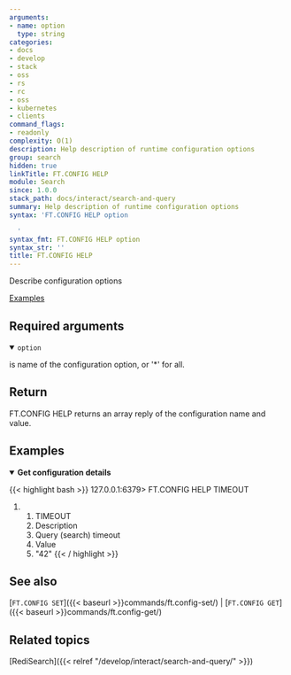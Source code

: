 ```yaml
---
arguments:
- name: option
  type: string
categories:
- docs
- develop
- stack
- oss
- rs
- rc
- oss
- kubernetes
- clients
command_flags:
- readonly
complexity: O(1)
description: Help description of runtime configuration options
group: search
hidden: true
linkTitle: FT.CONFIG HELP
module: Search
since: 1.0.0
stack_path: docs/interact/search-and-query
summary: Help description of runtime configuration options
syntax: 'FT.CONFIG HELP option

  '
syntax_fmt: FT.CONFIG HELP option
syntax_str: ''
title: FT.CONFIG HELP
---
```


Describe configuration options

[Examples](#examples)

## Required arguments

<details open>
<summary><code>option</code></summary> 

is name of the configuration option, or '*' for all. 
</details>

## Return

FT.CONFIG HELP returns an array reply of the configuration name and value.

## Examples

<details open>
<summary><b>Get configuration details</b></summary>

{{< highlight bash >}}
127.0.0.1:6379> FT.CONFIG HELP TIMEOUT
1) 1) TIMEOUT
   2) Description
   3) Query (search) timeout
   4) Value
   5) "42"
{{< / highlight >}}
</details>

## See also

[`FT.CONFIG SET`]({{< baseurl >}}commands/ft.config-set/) | [`FT.CONFIG GET`]({{< baseurl >}}commands/ft.config-get/) 

## Related topics

[RediSearch]({{< relref "/develop/interact/search-and-query/" >}})